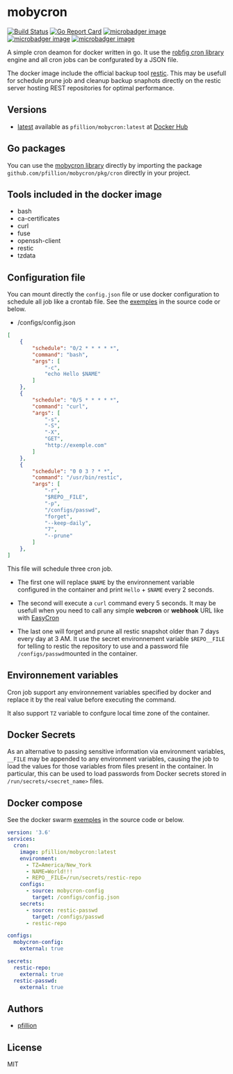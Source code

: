 # mobycron

[![Build Status](https://drone.pfillion.com/api/badges/pfillion/mobycron/status.svg?branch=master)](https://drone.pfillion.com/pfillion/mobycron)
[![Go Report Card](https://goreportcard.com/badge/github.com/pfillion/mobycron)](https://goreportcard.com/report/github.com/pfillion/mobycron)
[![microbadger image](https://images.microbadger.com/badges/image/pfillion/mobycron.svg)](https://microbadger.com/images/pfillion/mobycron "Get your own image badge on microbadger.com")
[![microbadger image](https://images.microbadger.com/badges/version/pfillion/mobycron.svg)](https://microbadger.com/images/pfillion/mobycron "Get your own version badge on microbadger.com")
[![microbadger image](https://images.microbadger.com/badges/commit/pfillion/mobycron.svg)](https://microbadger.com/images/pfillion/mobycron "Get your own commit badge on microbadger.com")

A simple cron deamon for docker written in go. It use the [robfig cron library](https://github.com/robfig/cron) engine and all cron jobs can be confgurated by a JSON file.

The docker image include the official backup tool [restic](https://github.com/restic/restic). This may be usefull for schedule prune job and cleanup backup snaphots directly on the restic server hosting REST repositories for optimal performance.

## Versions

* [latest](https://github.com/pfillion/mobycron/tree/master) available as ```pfillion/mobycron:latest``` at [Docker Hub](https://hub.docker.com/r/pfillion/mobycron/)

## Go packages

You can use the [mobycron library](https://github.com/pfillion/mobycron) directly by importing the package ```github.com/pfillion/mobycron/pkg/cron``` directly in your project.

## Tools included in the docker image

* bash
* ca-certificates
* curl
* fuse
* openssh-client
* restic
* tzdata

## Configuration file

You can mount directly the ```config.json``` file or use docker configuration to schedule all job like a crontab file. See the [exemples](https://github.com/pfillion/mobycron/tree/master/exemples) in the source code or below.

* /configs/config.json

```json
[
    {
        "schedule": "0/2 * * * * *",
        "command": "bash",
        "args": [
            "-c",
            "echo Hello $NAME"
        ]
    },
    {
        "schedule": "0/5 * * * * *",
        "command": "curl",
        "args": [
            "-s",
            "-S",
            "-X",
            "GET",
            "http://exemple.com"
        ]
    },
    {
        "schedule": "0 0 3 ? * *",
        "command": "/usr/bin/restic",
        "args": [
            "-r",
            "$REPO__FILE",
            "-p",
            "/configs/passwd",
            "forget",
            "--keep-daily",
            "7",
            "--prune"
        ]
    },
]
```

This file will schedule three cron job.

* The first one will replace ```$NAME``` by the environnement variable configured in the container and print ```Hello``` + ```$NAME``` every 2 seconds.
* The second will execute a ```curl``` command every 5 seconds. It may be usefull when you need to call any simple **webcron** or **webhook** URL like with [EasyCron](https://www.easycron.com)

* The last one will forget and prune all restic snapshot older than 7 days every day at 3 AM. It use the secret environnement variable ```$REPO__FILE``` for telling to restic the repository to use and a password file ```/configs/passwd```mounted in the container.

## Environnement variables

Cron job support any environnement variables specified by docker and replace it by the real value before executing the command.

It also support ```TZ``` variable to confgure local time zone of the container.

## Docker Secrets

As an alternative to passing sensitive information via environment variables, `__FILE` may be appended to any environment variables, causing the job to load the values for those variables from files present in the container. In particular, this can be used to load passwords from Docker secrets stored in `/run/secrets/<secret_name>` files.

## Docker compose

See the docker swarm [exemples](https://github.com/pfillion/mobycron/tree/master/exemples) in the source code or below.

```yml
version: '3.6'
services:
  cron:
    image: pfillion/mobycron:latest
    environment:
      - TZ=America/New_York
      - NAME=World!!!
      - REPO__FILE=/run/secrets/restic-repo
    configs:
      - source: mobycron-config
        target: /configs/config.json
    secrets:
      - source: restic-passwd
        target: /configs/passwd
      - restic-repo

configs:
  mobycron-config:
    external: true

secrets:
  restic-repo:
    external: true
  restic-passwd:
    external: true
```

## Authors

* [pfillion](https://github.com/pfillion)

## License

MIT